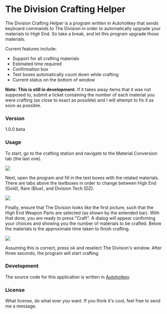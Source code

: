 # The Division Crafting Helper

The Division Crafting Helper is a program written in Autohotkey that sends keyboard commands to The Division in order to automatically upgrade your materials to High End. So take a break, and let this program upgrade those materials.

Current features include:
  - Support for all crafting materials
  - Estimated time required
  - Confirmation box
  - Text boxes automatically count down while crafting
  - Current status on the bottom of window

**Note: This is still in development.** If it takes away items that it was not supposed to, submit a ticket containing the number of each material you were crafting (as close to exact as possible) and I will attempt to fix it as soon as possible.

### Version
1.0.0 beta

### Usage

To start, go to the crafting station and navigate to the Material Conversion tab (the last one).

![](http://i.markdownnotes.com/2016-04-01_2.jpg)

Next, open the program and fill in the text boxes with the related materials. There are tabs above the textboxes in order to change between High End (Gold), Rare (Blue), and Division Tech (DZ).

![](http://i.markdownnotes.com/2016-04-01_3.png)

Finally, ensure that The Division looks like the first picture, such that the High End Weapon Parts are selected (as shown by the extended bar). With that done, you are ready to press "Craft". A dialog will appear confirming your choices and showing you the number of materials to be crafted. Below the materials is the approximate time taken to finish crafting.

![](http://i.markdownnotes.com/2016-04-01_4.png)

Assuming this is correct, press ok and reselect The Division's window. After three seconds, the program will start crafting.

### Development

The source code for this application is written in [Autohotkey](https://www.autohotkey.com).

### License

What license, do what ever you want. If you think it's cool, feel free to send me a message.
